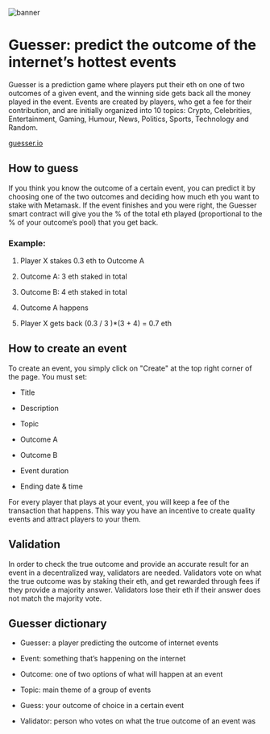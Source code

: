 ![banner](https://user-images.githubusercontent.com/31158325/37513698-12f8b008-2906-11e8-8e1b-f6c3e49ccb30.png)


# Guesser: predict the outcome of the internet’s hottest events

Guesser is a prediction game where players put their eth on one of two outcomes of a given event, and the winning side gets back all the money played in the event. Events are created by players, who get a fee for their contribution, and are initially organized into 10 topics: Crypto, Celebrities, Entertainment, Gaming, Humour, News, Politics, Sports, Technology and Random. 

[guesser.io](http://guesser.io/)

## How to guess
If you think you know the outcome of a certain event, you can predict it by choosing one of the two outcomes and deciding how much eth you want to stake with Metamask. If the event finishes and you were right, the Guesser smart contract will give you the % of the total eth played (proportional to the % of your outcome’s pool) that you get back.

### Example:

1. Player X stakes 0.3 eth to Outcome A

2. Outcome A: 3 eth staked in total

3. Outcome B: 4 eth staked in total

4. Outcome A happens

5. Player X gets back (0.3 / 3 )*(3 + 4) = 0.7 eth

## How to create an event
To create an event, you simply click on "Create" at the top right corner of the page. You must set:

- Title

- Description

- Topic

- Outcome A

- Outcome B

- Event duration

- Ending date & time

For every player that plays at your event, you will keep a fee of the transaction that happens. This way you have an incentive to create quality events and attract players to your them.

## Validation
In order to check the true outcome and provide an accurate result for an event in a decentralized way, validators are needed. Validators vote on what the true outcome was by staking their eth, and get rewarded through fees if they provide a majority answer. Validators lose their eth if their answer does not match the majority vote.

## Guesser dictionary

- Guesser: a player predicting the outcome of internet events

- Event: something that’s happening on the internet

- Outcome: one of two options of what will happen at an event

- Topic: main theme of a group of events

- Guess: your outcome of choice in a certain event

- Validator: person who votes on what the true outcome of an event was

